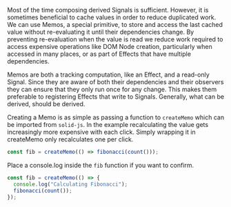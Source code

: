 Most of the time composing derived Signals is sufficient. However, it is sometimes beneficial to cache values in order to reduce duplicated work. We can use Memos, a special primitive, to store and access the last cached value without re-evaluating it until their dependencies change. By preventing re-evaluation when the value is read we reduce work required to access expensive operations like DOM Node creation, particularly when accessed in many places, or as part of Effects that have multiple dependencies.

Memos are both a tracking computation, like an Effect, and a read-only Signal. Since they are aware of both their dependencies and their observers they can ensure that they only run once for any change. This makes them preferable to registering Effects that write to Signals. Generally, what can be derived, should be derived.

Creating a Memo is as simple as passing a function to `createMemo` which can be imported from `solid-js`. In the example recalculating the value gets increasingly more expensive with each click. Simply wrapping it in createMemo only recalculates one per click.

```jsx
const fib = createMemo(() => fibonacci(count()));
```
Place a console.log inside the `fib` function if you want to confirm.
```jsx
const fib = createMemo(() => {
  console.log("Calculating Fibonacci");
  fibonacci(count());
});
```